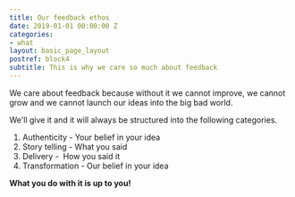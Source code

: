 ```yaml
---
title: Our feedback ethos
date: 2019-01-01 00:00:00 Z
categories:
- what
layout: basic_page_layout
postref: block4
subtitle: This is why we care so much about feedback
---
```


We care about feedback because without it we cannot improve, we cannot grow and we cannot launch our ideas into the big bad world.

We'll give it and it will always be structured into the following categories.

1. Authenticity - Your belief in your idea
2. Story telling - What you said
3. Delivery - &nbsp;How you said it
4. Transformation - Our belief in your idea

**What you do with it is up to you!**
